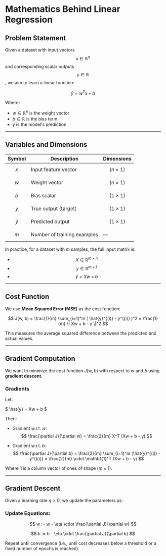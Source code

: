 # Mathematics Behind Linear Regression

## Problem Statement

Given a dataset with input vectors $$x \in \mathbb{R}^n$$ and corresponding scalar outputs $$y \in \mathbb{R}$$, we aim to learn a linear function:

$$
\hat{y} = w^T x + b
$$

Where:
- $w \in \mathbb{R}^n$ is the weight vector
- $b \in \mathbb{R}$ is the bias term
- $\hat{y}$ is the model's prediction

---

## Variables and Dimensions

| Symbol      | Description                    | Dimensions         |
|-------------|--------------------------------|--------------------|
| $$x$$       | Input feature vector           | $$(n \times 1)$$   |
| $$w$$       | Weight vector                  | $$(n \times 1)$$   |
| $$b$$       | Bias scalar                    | $$(1 \times 1)$$   |
| $$y$$       | True output (target)           | $$(1 \times 1)$$   |
| $$\hat{y}$$ | Predicted output               | $$(1 \times 1)$$   |
| $$m$$       | Number of training examples    | —                  |

In practice, for a dataset with $m$ samples, the full input matrix is:

- $$X \in \mathbb{R}^{m \times n}$$
- $$y \in \mathbb{R}^{m \times 1}$$
- $$\hat{y} = Xw + b$$

---

## Cost Function

We use **Mean Squared Error (MSE)** as the cost function:

$$
J(w, b) = \frac{1}{m} \sum_{i=1}^m ( \hat{y}^{(i)} - y^{(i)} )^2 = \frac{1}{m} \| Xw + b - y \|^2
$$

This measures the average squared difference between the predicted and actual values.

---

## Gradient Computation

We want to minimize the cost function $J(w, b)$ with respect to $w$ and $b$ using **gradient descent**.

### Gradients

Let:

$
\hat{y} = Xw + b
$

Then:

- Gradient w.r.t. $w$:
  $$
  \frac{\partial J}{\partial w} = \frac{2}{m} X^T (Xw + b - y)
  $$

- Gradient w.r.t. $b$:
  $$
  \frac{\partial J}{\partial b} = \frac{2}{m} \sum_{i=1}^m (\hat{y}^{(i)} - y^{(i)}) = \frac{2}{m} \cdot \mathbf{1}^T (Xw + b - y)
  $$

Where $\mathbf{1}$ is a column vector of ones of shape $(m \times 1)$.

---
## Gradient Descent

Given a learning rate $\eta > 0$, we update the parameters as:

### Update Equations:

$$
w := w - \eta \cdot \frac{\partial J}{\partial w}
$$

$$
b := b - \eta \cdot \frac{\partial J}{\partial b}
$$

Repeat until convergence (i.e., until cost decreases below a threshold or a fixed number of epochs is reached).
